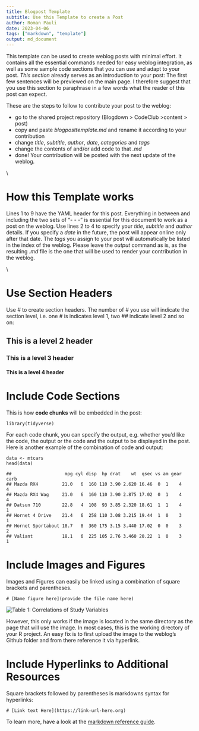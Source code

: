 ```yaml
---
title: Blogpost Template
subtitle: Use this Template to create a Post
author: Roman Pauli
date: 2023-04-06
tags: ["markdown", "template"]
output: md_document
---
```


This template can be used to create weblog posts with minimal effort. It
contains all the essential commands needed for easy weblog integration,
as well as some sample code sections that you can use and adapt to your
post. *This section* already serves as an introduction to your post: The
first few sentences will be previewed on the main page. I therefore
suggest that you use this section to paraphrase in a few words what the
reader of this post can expect.

These are the steps to follow to contribute your post to the weblog:

  - go to the shared project repository (Blogdown > CodeClub >content > post) 
  - copy and paste *blogposttemplate.md* and rename it according to your contribution
  - change *title*, *subtitle*, *author*, *date*, *categories* and *tags*
  - change the contents of and/or add code to that *.md*
  - done! Your contribution will be posted with the next update of the weblog.

\

# How this Template works

Lines 1 to 9 have the YAML header for this post. Everything in between
and including the two sets of “- - -” is essential for this document to
work as a post on the weblog. Use lines 2 to 4 to specify your *title*,
*subtitle* and *author* details. If you specify a *date* in the future,
the post will appear online only after that date. The *tags* you assign
to your post will automatically be listed in the index of the weblog.
Please leave the *output* command as is, as the resulting *.md* file is
the one that will be used to render your contribution in the weblog.

\

# Use Section Headers

Use *\#* to create section headers. The number of *\#* you use will
indicate the section level, i.e. one *\#* is indicates level 1, two
*\##* indicate level 2 and so on:

## This is a level 2 header

### This is a level 3 header

#### This is a level 4 header

  

# Include Code Sections

This is how **code chunks** will be embedded in the post:

    library(tidyverse)

For each code chunk, you can specify the output, e.g. whether you’d like
the code, the output or the code and the output to be displayed in the
post. Here is another example of the combination of code and output:

    data <- mtcars
    head(data)

    ##                    mpg cyl disp  hp drat    wt  qsec vs am gear carb
    ## Mazda RX4         21.0   6  160 110 3.90 2.620 16.46  0  1    4    4
    ## Mazda RX4 Wag     21.0   6  160 110 3.90 2.875 17.02  0  1    4    4
    ## Datsun 710        22.8   4  108  93 3.85 2.320 18.61  1  1    4    1
    ## Hornet 4 Drive    21.4   6  258 110 3.08 3.215 19.44  1  0    3    1
    ## Hornet Sportabout 18.7   8  360 175 3.15 3.440 17.02  0  0    3    2
    ## Valiant           18.1   6  225 105 2.76 3.460 20.22  1  0    3    1

  

# Include Images and Figures

Images and Figures can easily be linked using a combination of square
brackets and parentheses.

    # [Name figure here](provide the file name here)

![Table 1: Correlations of Study
Variables](https://raw.githubusercontent.com/paulirom/CodeClub/main/Table2_APA.png)

However, this only works if the image is located in the same directory
as the page that will use the image. In most cases, this is the working
directory of your R project. An easy fix is to first upload the image to
the weblog’s Github folder and from there reference it via hyperlink.

  

# Include Hyperlinks to Additional Resources

Square brackets followed by parentheses is markdowns syntax for
hyperlinks:

    # [Link text Here](https://link-url-here.org)

To learn more, have a look at the [markdown reference
guide](https://www.rstudio.com/wp-content/uploads/2015/03/rmarkdown-reference.pdf).
